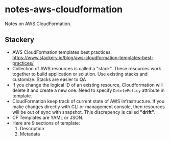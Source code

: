 # notes-aws-cloudformation
Notes on AWS CloudFormation.


## Stackery
* AWS CloudFormation templates best practices. https://www.stackery.io/blog/aws-cloudformation-templates-best-practices/
* Collection of AWS resources is called a "stack". These resources work together to build application or solution. Use existing stacks and customize. Stacks are easier to QA
* If you change the logical ID of an existing resource, Cloudformation will delete it and create a new one. Need to specify `DeletePolicy` attribute in template.
* CloudFormation keep track of current state of AWS infrastructure. If you make changes directly with CLI or management console, then resources will be out of sync with snapshot. This discrepency is called **"drift"**. 
* CF Templates are YAML or JSON.
* Here are 9 sections of template:
  1. Description
  2. Metadata
